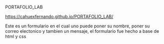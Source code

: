 PORTAFOLIO_LAB

https://cahuexfernando.github.io/PORTAFOLIO_LAB/

Este es un formulario en el cual uno puede poner su nombre, poner su correo electonico y tambien un mensaje, el formulario fue hecho a base de html y css
